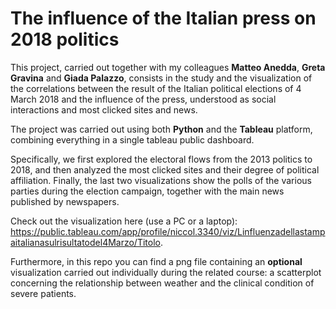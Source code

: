 # The influence of the Italian press on 2018 politics

This project, carried out together with my colleagues **Matteo Anedda**, **Greta Gravina** and **Giada Palazzo**, consists in the study and the visualization of the correlations between the result of the Italian political elections of 4 March 2018 and the influence of the press, understood as social interactions and most clicked sites and news.

The project was carried out using both **Python** and the **Tableau** platform, combining everything in a single tableau public dashboard.

Specifically, we first explored the electoral flows from the 2013 politics to 2018, and then analyzed the most clicked sites and their degree of political affiliation. Finally, the last two visualizations show the polls of the various parties during the election campaign, together with the main news published by newspapers.

Check out the visualization here (use a PC or a laptop): https://public.tableau.com/app/profile/niccol.3340/viz/Linfluenzadellastampaitalianasulrisultatodel4Marzo/Titolo.

Furthermore, in this repo you can find a png file containing an **optional** visualization carried out individually during the related course: a scatterplot concerning the relationship between weather and the clinical condition of severe patients.
